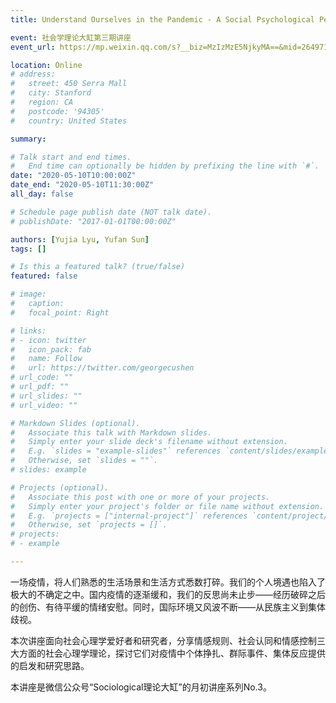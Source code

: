 ```yaml
---
title: Understand Ourselves in the Pandemic - A Social Psychological Perspective

event: 社会学理论大缸第三期讲座
event_url: https://mp.weixin.qq.com/s?__biz=MzIzMzE5NjkyMA==&mid=2649713090&idx=1&sn=cfd3983668cb68322054410d50456ade&chksm=f09295d5c7e51cc35ae6ca5fab7a9da3c9ec4b574af2b95defb2087524012e6f894134501233&mpshare=1&scene=1&srcid=0819csgJRP3ZK3XnnzL10tcY&sharer_sharetime=1629345744617&sharer_shareid=cb8205b1255aaf136b759506ebcb81b3#rd

location: Online
# address:
#   street: 450 Serra Mall
#   city: Stanford
#   region: CA
#   postcode: '94305'
#   country: United States

summary: 

# Talk start and end times.
#   End time can optionally be hidden by prefixing the line with `#`.
date: "2020-05-10T10:00:00Z"
date_end: "2020-05-10T11:30:00Z"
all_day: false

# Schedule page publish date (NOT talk date).
# publishDate: "2017-01-01T00:00:00Z"

authors: [Yujia Lyu, Yufan Sun]
tags: []

# Is this a featured talk? (true/false)
featured: false

# image:
#   caption: 
#   focal_point: Right

# links:
# - icon: twitter
#   icon_pack: fab
#   name: Follow
#   url: https://twitter.com/georgecushen
# url_code: ""
# url_pdf: ""
# url_slides: ""
# url_video: ""

# Markdown Slides (optional).
#   Associate this talk with Markdown slides.
#   Simply enter your slide deck's filename without extension.
#   E.g. `slides = "example-slides"` references `content/slides/example-slides.md`.
#   Otherwise, set `slides = ""`.
# slides: example

# Projects (optional).
#   Associate this post with one or more of your projects.
#   Simply enter your project's folder or file name without extension.
#   E.g. `projects = ["internal-project"]` references `content/project/deep-learning/index.md`.
#   Otherwise, set `projects = []`.
# projects:
# - example

---
```

一场疫情，将人们熟悉的生活场景和生活方式悉数打碎。我们的个人境遇也陷入了极大的不确定之中。国内疫情的逐渐缓和，我们的反思尚未止步——经历破碎之后的创伤、有待平缓的情绪安慰。同时，国际环境又风波不断——从民族主义到集体歧视。

本次讲座面向社会心理学爱好者和研究者，分享情感规则、社会认同和情感控制三大方面的社会心理学理论，探讨它们对疫情中个体挣扎、群际事件、集体反应提供的启发和研究思路。

本讲座是微信公众号“Sociological理论大缸”的月初讲座系列No.3。